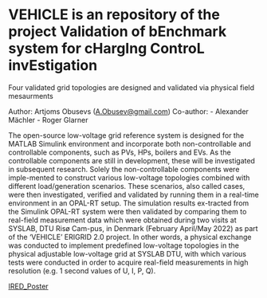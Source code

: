 # VEHICLE is an repository of the project Validation of bEnchmark system for cHargIng ControL invEstigation
Four validated grid topologies are designed and validated via physical field mesaurments

Author: Artjoms Obusevs (A.Obusev@gmail.com)
Co-author: - Alexander Mächler 
           - Roger Glarner 

The open-source low-voltage grid reference system is designed for the MATLAB Simulink environment and incorporate both non-controllable and controllable components, such as PVs, HPs, boilers and EVs. As the controllable components are still in development, these will be investigated in subsequent research. Solely the non-controllable components were imple-mented to construct various low-voltage topologies combined with different load/generation scenarios. These scenarios, also called cases, were then investigated, verified and validated by running them in a real-time environment in an OPAL-RT setup. The simulation results ex-tracted from the Simulink OPAL-RT system were then validated by comparing them to real-field measurement data which were obtained during two visits at SYSLAB, DTU Risø Cam-pus, in Denmark (February April/May 2022) as part of the ‘VEHICLE’ ERIGRID 2.0 project. In other words, a physical exchange was conducted to implement predefined low-voltage topologies in the physical adjustable low-voltage grid at SYSLAB DTU, with which various tests were conducted in order to acquire real-field measurements in high resolution (e.g. 1 second values of U, I, P, Q).

[IRED_Poster](img/2022_10_IRED_Poster_A0_ISGAN-SIRFN_T4_PST-VEHICLE_v1.1.pdf)
